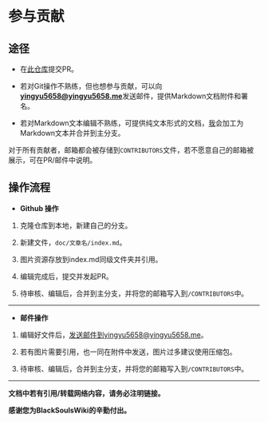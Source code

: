 # 参与贡献

## 途径

- 在[此仓库](https://github.com/yingyu5658/BlackSoulsWiki)提交PR。

- 若对Git操作不熟练，但也想参与贡献，可以向**yingyu5658@yingyu5658.me**发送邮件，提供Markdown文档附件和署名。

- 若对Markdown文本编辑不熟练，可提供纯文本形式的文档，[我](mailto:i@yingyu5658.me)会加工为Markdown文本并合并到主分支。

对于所有贡献者，邮箱都会被存储到`CONTRIBUTORS`文件，若不愿意自己的邮箱被展示，可在PR/邮件中说明。

## 操作流程

- **Github 操作**

1. 克隆仓库到本地，新建自己的分支。

2. 新建文件，`doc/文章名/index.md`。

3. 图片资源存放到index.md同级文件夹并引用。

4. 编辑完成后，提交并发起PR。

5. 待审核、编辑后，合并到主分支，并将您的邮箱写入到`/CONTRIBUTORS`中。

---

- **邮件操作**

1. 编辑好文件后，发送邮件到yingyu5658@yingyu5658.me。

2. 若有图片需要引用，也一同在附件中发送，图片过多建议使用压缩包。

3. 待审核、编辑后，合并到主分支，并将您的邮箱写入到`/CONTRIBUTORS`中。

---

**文档中若有引用/转载网络内容，请务必注明链接。**

**感谢您为BlackSoulsWiki的辛勤付出。**
